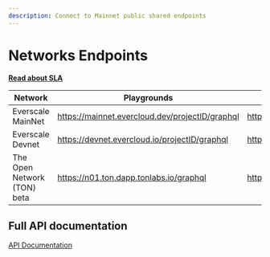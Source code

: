 ```yaml
---
description: Connect to Mainnet public shared endpoints
---
```


# Networks Endpoints

[**Read about SLA**](sla.md)

| Network                     | Playgrounds                                     | http                                            | wss                                           |
| --------------------------- | ----------------------------------------------- | ----------------------------------------------- | --------------------------------------------- |
| Everscale MainNet           | https://mainnet.evercloud.dev/projectID/graphql | https://mainnet.evercloud.dev/projectID/graphql | wss://mainnet.evercloud.dev/projectID/graphql |
| Everscale Devnet            | https://devnet.evercloud.io/projectID/graphql   | https://devnet.evercloud.io/projectID/graphql   | wss://devnet.evercloud.io/projectID/graphql   |
| The Open Network (TON) beta | https://n01.ton.dapp.tonlabs.io/graphql         | https://n01.ton.dapp.tonlabs.io/graphql         | wss://n01.ton.dapp.tonlabs.io/graphql         |

## Full API documentation

[API Documentation](../../reference/graphql-api/)
